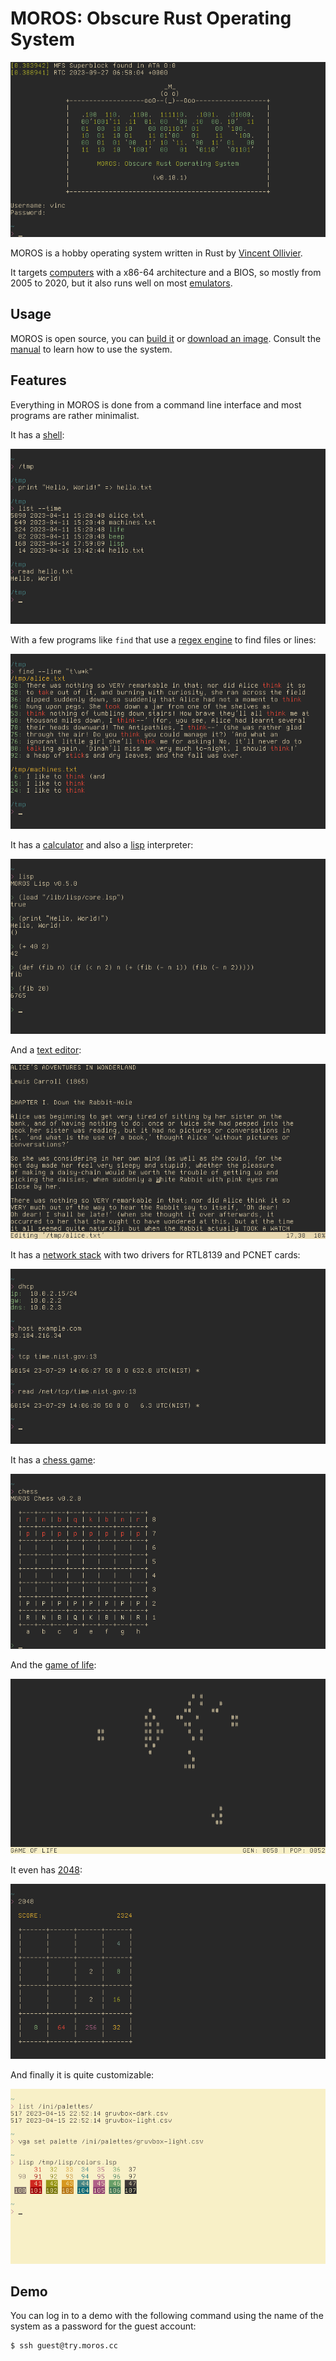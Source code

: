 # MOROS: Obscure Rust Operating System

![screenshot](images/moros.png)

MOROS is a hobby operating system written in Rust by
[Vincent Ollivier](https://vinc.cc).

It targets [computers](hardware.md#computers) with a x86-64 architecture and a
BIOS, so mostly from 2005 to 2020, but it also runs well on most
[emulators](hardware.md#emulators).

## Usage

MOROS is open source, you can [build it](https://github.com/vinc/moros)
or [download an image](https://github.com/vinc/moros/releases). Consult the
[manual](manual.md) to learn how to use the system.

## Features

Everything in MOROS is done from a command line interface and most programs are
rather minimalist.

It has a [shell](shell.md):

![screenshot](images/shell.png)

With a few programs like `find` that use a [regex engine](regex.md) to find
files or lines:

![screenshot](images/find.png)

It has a [calculator](calculator.md) and also a [lisp](lisp.md) interpreter:

![screenshot](images/lisp.png)

And a [text editor](editor.md):

![screenshot](images/edit.png)

It has a [network stack](network.md) with two drivers for RTL8139 and PCNET
cards:

![screenshot](images/network.png)

It has a [chess game](games.md#chess):

![chess](images/chess.png)

And the [game of life](games.md#conways-game-of-life):

![life](images/life.png)

It even has [2048](games.md#2048):

![2048](images/2048.png)

And finally it is quite customizable:

![light](images/light.png)

## Demo

You can log in to a demo with the following command using the name of the
system as a password for the guest account:

    $ ssh guest@try.moros.cc
